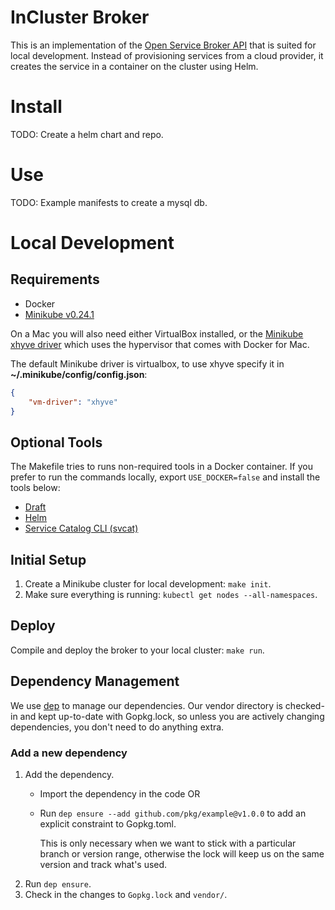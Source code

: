 # InCluster Broker

This is an implementation of the [Open Service Broker API](https://openservicebrokerapi.org)
that is suited for local development. Instead of provisioning services
from a cloud provider, it creates the service in a container on the cluster using Helm.

# Install
TODO: Create a helm chart and repo.

# Use
TODO: Example manifests to create a mysql db.

# Local Development

## Requirements

* Docker
* [Minikube v0.24.1](https://github.com/kubernetes/minikube/releases/tag/v0.24.1)

On a Mac you will also need either VirtualBox installed,
or the [Minikube xhyve driver](https://github.com/kubernetes/minikube/blob/master/docs/drivers.md#xhyve-driver)
which uses the hypervisor that comes with Docker for Mac.

The default Minikube driver is virtualbox, to use xhyve specify it in
**~/.minikube/config/config.json**:

```json
{
    "vm-driver": "xhyve"
}
```

## Optional Tools
The Makefile tries to runs non-required tools in a Docker container. If you prefer to run
the commands locally, export `USE_DOCKER=false` and install the tools below:

* [Draft](https://draft.sh)
* [Helm](https://helm.sh)
* [Service Catalog CLI (svcat)](https://github.com/kubernetes-incubator/service-catalog/cmd/svcat)


## Initial Setup

1. Create a Minikube cluster for local development: `make init`.
2. Make sure everything is running: `kubectl get nodes --all-namespaces`.

## Deploy

Compile and deploy the broker to your local cluster: `make run`.

## Dependency Management

We use [dep](https://golang.github.io/dep) to manage our dependencies. Our vendor
directory is checked-in and kept up-to-date with Gopkg.lock, so unless you are
actively changing dependencies, you don't need to do anything extra.

### Add a new dependency

1. Add the dependency.
    * Import the dependency in the code OR
    * Run `dep ensure --add github.com/pkg/example@v1.0.0` to add an explicit constraint
       to Gopkg.toml.
       
       This is only necessary when we want to stick with a particular branch
       or version range, otherwise the lock will keep us on the same version and track what's used.
2. Run `dep ensure`.
3. Check in the changes to `Gopkg.lock` and `vendor/`.

